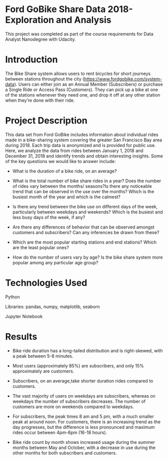 # Ford GoBike Share Data 2018- Exploration and Analysis

This project was completed as part of the course requirements for Data Analyst Nanodegree with Udacity.

# Introduction

The Bike Share system allows users to rent bicycles for short journeys between stations throughout the city (https://www.fordgobike.com/system-data). Users can either join as an Annual Member (Subscribers) or purchase a Single Ride or Access Pass (Customers). They can pick up a bike at one of the stations whenever they need one, and drop it off at any other station when they’re done with their ride.

# Project Description

This data set from Ford GoBike includes information about individual rides made in a bike-sharing system covering the greater San Francisco Bay area during 2018. Each trip data is anonymized and is provided for public use. Here, we analyze the data from rides between January 1, 2018 and December 31, 2018 and identify trends and obtain interesting insights. Some of the key questions we would like to answer include:

- What is the duration of a bike ride, on an average?

- What is the total number of bike share rides in a year? Does the number of rides vary between the months/ seasons?Is there any noticeable trend that can be observed in the use over the months? Which is the busiest month of the year and which is the calmest?

- Is there any trend between the bike use on different days of the week, particularly between weekdays and weekends? Which is the busiest and less busy days of the week, if any?

- Are there any differences of behavior that can be observed amongst customers and subscribers? Can any inferences be drawn from these?

- Which are the most popular starting stations and end stations? Which are the least popular ones?

- How do the number of users vary by age? Is the bike share system more popular among any particular age group?

# Technologies Used

Python

Libraries: pandas, numpy, matplotlib, seaborn

Jupyter Notebook

# Results

- Bike ride duration has a long-tailed distribution and is right-skewed, with a peak between 5-8 minutes.

- Most users (approximately 85%) are subscribers, and only 15% approximately are customers.

- Subscribers, on an average,take shorter duration rides compared to customers.

- The vast majority of users on weekdays are subscribers, whereas on weekdays the number of subscribers decreases. The number of customers are more on weekends compared to weekdays.

- For subscribers, the peak times 8 am and 5 pm, with a much smaller peak at around noon. For customers, there is an increasing trend as the day progresses, but the difference is less pronounced and maximum rides occur between 4pm-6pm (16-18 hours).

- Bike ride count by month shows increased usage during the summer months between May and October, with a decrease in use during the other months for both subscribers and customers.

